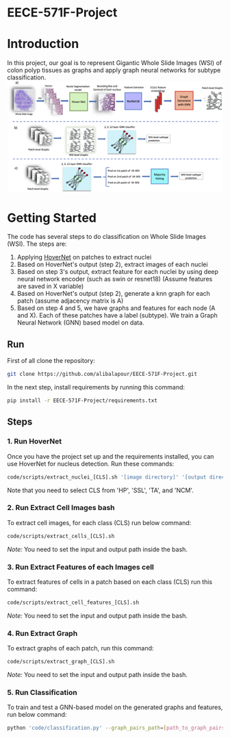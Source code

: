 # EECE-571F-Project

# Introduction
In this project, our goal is to represent Gigantic Whole Slide Images (WSI) of colon polyp tissues as graphs and apply graph neural networks for subtype classification.
![](Pipeline.png)


# Getting Started
The code has several steps to do classification on Whole Slide Images (WSI). The steps are:

1. Applying [HoverNet](https://github.com/vqdang/hover_net) on patches to extract nuclei
2. Based on HoverNet's output (step 2), extract images of each nuclei
3. Based on step 3's output, extract feature for each nuclei by using deep neural network encoder (such as swin or resnet18) (Assume features are saved in X variable)
4. Based on HoverNet's output (step 2), generate a knn graph for each patch (assume adjacency matrix is A)
5. Based on step 4 and 5, we have graphs and features for each node (A and X). Each of these patches have a label (subtype). We train a Graph Neural Network (GNN) based model on data.

## Run
First of all clone the repository:

``` bash
git clone https://github.com/alibalapour/EECE-571F-Project.git
```

In the next step, install requirements by running this command:

``` bash
pip install -r EECE-571F-Project/requirements.txt
```

## Steps
### 1. Run HoverNet
Once you have the project set up and the requirements installed, you can use HoverNet for nucleus detection. Run these commands:

``` bash
code/scripts/extract_nuclei_[CLS].sh '[image directory]' '[output directory]'
```

Note that you need to select CLS from 'HP', 'SSL', 'TA', and 'NCM'.


### 2. Run Extract Cell Images bash
To extract cell images, for each class (CLS) run below command:

``` bash
code/scripts/extract_cells_[CLS].sh
```

*Note:* You need to set the input and output path inside the bash.


### 3. Run Extract Features of each Images cell
To extract features of cells in a patch based on each class (CLS) run this command:

``` bash
code/scripts/extract_cell_features_[CLS].sh
```

*Note:* You need to set the input and output path inside the bash.

### 4. Run Extract Graph
To extract graphs of each patch, run this command:

``` bash
code/scripts/extract_graph_[CLS].sh
```

*Note:* You need to set the input and output path inside the bash.


### 5. Run Classification 
To train and test a GNN-based model on the generated graphs and features, run below command:

``` bash
python 'code/classification.py' --graph_pairs_path=[path_to_graph_pairs] --features_dir_path=[path_to_features]
```
